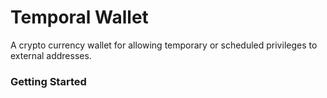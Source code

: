 # Temporal Wallet

A crypto currency wallet for allowing temporary or scheduled privileges to external addresses. 

### Getting Started

